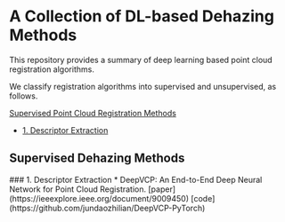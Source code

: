 # A Collection of DL-based Dehazing Methods

This repository provides a summary of deep learning based point cloud registration algorithms. 

We classify registration algorithms into supervised and unsupervised, as follows.

[Supervised Point Cloud Registration Methods](#supervised)
 * [1. Descriptor Extraction](#s-1)

## Supervised Dehazing Methods

<p id="s-1"></p>
### 1. Descriptor Extraction
* DeepVCP: An End-to-End Deep Neural Network for Point Cloud Registration.
[paper](https://ieeexplore.ieee.org/document/9009450)
[code](https://github.com/jundaozhilian/DeepVCP-PyTorch)

